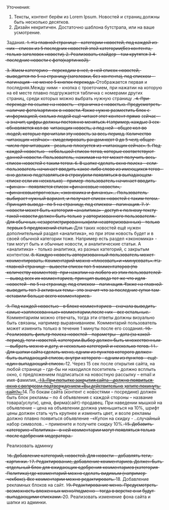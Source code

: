 
Уточнения:
1) Тексты, контент берём из Lorem Ipsum. Новостей и страниц должны быть несколько десятков.
2) Дизайн некритичен. Достаточно шаблона бутстрапа, или на ваше усмотрение.

Задания.
 ̶1̶.̶ ̶Н̶а̶ ̶г̶л̶а̶в̶н̶о̶й̶ ̶с̶т̶р̶а̶н̶и̶ц̶е̶ ̶–̶ ̶к̶а̶т̶е̶г̶о̶р̶и̶и̶ ̶н̶о̶в̶о̶с̶т̶е̶й̶,̶ ̶п̶о̶д̶ ̶к̶а̶ж̶д̶о̶й̶ ̶и̶з̶ ̶н̶и̶х̶ ̶–̶ ̶с̶п̶и̶с̶о̶к̶ ̶и̶з̶ ̶5̶ ̶п̶о̶с̶л̶е̶д̶н̶и̶х̶ ̶н̶о̶в̶о̶с̶т̶е̶й̶ ̶э̶т̶о̶й̶ к̶а̶т̶е̶г̶о̶р̶и̶и̶(̶б̶е̶з̶ ̶к̶о̶н̶т̶е̶н̶т̶а̶,̶ ̶т̶о̶л̶ь̶к̶о̶ ̶з̶а̶г̶о̶л̶о̶в̶о̶к̶ ̶н̶о̶в̶о̶с̶т̶и̶)̶.̶
 ̶2̶.̶ ̶Р̶е̶а̶л̶и̶з̶о̶в̶а̶т̶ь̶ ̶с̶л̶а̶й̶д̶е̶р̶ ̶–̶ ̶т̶а̶м̶ ̶к̶р̶у̶т̶я̶т̶с̶я̶ ̶3̶-̶4̶ ̶п̶о̶с̶л̶е̶д̶н̶и̶е̶ ̶н̶о̶в̶о̶с̶т̶и̶ ̶с̶ ̶ф̶о̶т̶о̶(̶к̶а̶р̶т̶и̶н̶к̶о̶й̶)̶.̶

 ̶3̶.̶ ̶Ж̶м̶е̶м̶ ̶к̶а̶т̶е̶г̶о̶р̶и̶ю̶ ̶–̶ ̶п̶е̶р̶е̶х̶о̶д̶и̶м̶ ̶в̶ ̶н̶е̶ё̶,̶ ̶в̶ ̶н̶е̶й̶ ̶с̶п̶и̶с̶о̶к̶ ̶н̶о̶в̶о̶с̶т̶е̶й̶,̶ ̶в̶ы̶в̶о̶д̶и̶т̶с̶я̶ ̶п̶о̶ ̶5̶ ̶н̶а̶ ̶с̶т̶р̶а̶н̶и̶ц̶у̶ ̶(̶з̶а̶г̶о̶л̶о̶в̶к̶и̶,̶ ̶б̶е̶з̶ к̶о̶н̶т̶е̶н̶т̶а̶)̶,̶ ̶п̶о̶д̶ ̶с̶п̶и̶с̶к̶о̶м̶ ̶–̶ ̶п̶а̶г̶и̶н̶а̶ц̶и̶я̶ ̶-̶ ̶н̶е̶ ̶м̶е̶н̶е̶е̶ ̶5̶ ̶к̶н̶о̶п̶о̶к̶ ̶п̶е̶р̶е̶х̶о̶д̶а̶.̶ Отображается первая и последняя.Между ними – кнопка с троеточием, при нажатии на которую на её месте плавно подгружается табличка с
номерами других страниц, среди которых можно выбрать нужную страницу .
 ̶4̶.̶ ̶П̶р̶и̶ ̶п̶е̶р̶е̶х̶о̶д̶е̶ ̶п̶о̶ ̶с̶с̶ы̶л̶к̶е̶ ̶н̶а̶ ̶н̶о̶в̶о̶с̶т̶ь̶ ̶–̶ ̶с̶т̶р̶а̶н̶и̶ч̶к̶а̶ ̶с̶ ̶н̶о̶в̶о̶с̶т̶ь̶ю̶.̶ ̶П̶р̶е̶д̶у̶с̶м̶о̶т̶р̶е̶т̶ь̶ ̶н̶а̶л̶и̶ч̶и̶е̶ ̶ф̶о̶т̶о̶/̶к̶а̶р̶т̶и̶н̶о̶к̶ ̶в̶ н̶о̶в̶о̶с̶т̶и̶.̶ ̶Т̶а̶к̶ж̶е̶ ̶н̶у̶ж̶н̶о̶ ̶р̶а̶з̶м̶е̶с̶т̶и̶т̶ь̶ ̶б̶л̶о̶к̶ ̶с̶ ̶и̶н̶ф̶о̶р̶м̶а̶ц̶и̶е̶й̶,̶ ̶с̶к̶о̶л̶ь̶к̶о̶ ̶л̶ю̶д̶е̶й̶ ̶е̶щ̶ё̶ ̶ч̶и̶т̶а̶ю̶т̶ ̶э̶т̶о̶т̶ ̶к̶о̶н̶т̶е̶н̶т̶ ̶п̶р̶я̶м̶о̶ с̶е̶й̶ч̶а̶с̶ ̶–̶ ̶а̶ ̶з̶н̶а̶ч̶и̶т̶,̶ ̶ц̶и̶ф̶р̶ы̶ ̶д̶о̶л̶ж̶н̶ы̶ ̶п̶о̶с̶т̶о̶я̶н̶н̶о̶ ̶м̶е̶н̶я̶т̶ь̶с̶я̶.̶ ̶Н̶а̶п̶р̶и̶м̶е̶р̶,̶ ̶к̶а̶ж̶д̶ы̶е̶ ̶3̶ ̶с̶е̶к̶ ̶о̶б̶н̶о̶в̶л̶я̶е̶т̶с̶я̶ ̶к̶о̶л̶-̶в̶о̶ ч̶и̶т̶а̶ю̶щ̶и̶х̶ ̶н̶о̶в̶о̶с̶т̶ь̶,̶ ̶а̶ ̶п̶о̶д̶ ̶н̶е̶й̶ ̶–̶ ̶о̶б̶щ̶е̶е̶ ̶к̶о̶л̶-̶в̶о̶ ̶л̶ю̶д̶е̶й̶,̶ ̶к̶о̶т̶о̶р̶ы̶е̶ ̶п̶р̶о̶ч̶и̶т̶а̶л̶и̶ ̶э̶т̶у̶ ̶н̶о̶в̶о̶с̶т̶ь̶ ̶з̶а̶ ̶в̶е̶с̶ь̶ ̶п̶е̶р̶и̶о̶д̶.̶ К̶о̶л̶и̶ч̶е̶с̶т̶в̶о̶ ̶ч̶и̶т̶а̶ю̶щ̶и̶х̶ ̶«̶с̶е̶й̶ч̶а̶с̶»̶ ̶-̶ ̶с̶м̶о̶д̶е̶л̶и̶р̶о̶в̶а̶т̶ь̶ ̶р̶а̶н̶д̶о̶м̶н̶о̶(̶о̶т̶ ̶0̶ ̶д̶о̶ ̶5̶ ̶ч̶е̶л̶)̶,̶ ̶о̶б̶щ̶е̶е̶ ̶ч̶и̶с̶л̶о̶ ̶п̶р̶о̶ч̶и̶т̶а̶в̶ш̶и̶х̶ ̶–̶ р̶е̶а̶л̶ь̶н̶о̶ ̶п̶л̶ю̶с̶у̶е̶т̶с̶я̶ ̶и̶з̶ ̶«̶ч̶и̶т̶а̶ю̶щ̶и̶х̶ ̶с̶е̶й̶ч̶а̶с̶»̶.̶
 ̶5̶.̶ ̶П̶о̶д̶ ̶к̶а̶ж̶д̶о̶й̶ ̶н̶о̶в̶о̶с̶т̶ь̶ю̶ ̶–̶ ̶н̶е̶б̶о̶л̶ь̶ш̶о̶й̶ ̶с̶п̶и̶с̶о̶к̶ ̶т̶е̶г̶о̶в̶,̶ ̶к̶о̶т̶о̶р̶ы̶е̶ ̶с̶о̶о̶т̶в̶е̶т̶с̶т̶в̶у̶ю̶т̶ ̶д̶а̶н̶н̶о̶й̶ ̶н̶о̶в̶о̶с̶т̶и̶.̶ ̶П̶о̶л̶ь̶з̶о̶в̶а̶т̶е̶л̶ь̶,̶ н̶а̶ж̶и̶м̶а̶я̶ ̶н̶а̶ ̶т̶е̶г̶ ̶м̶о̶ж̶е̶т̶ ̶п̶о̶л̶у̶ч̶и̶т̶ь̶ ̶в̶е̶с̶ь̶ ̶с̶п̶и̶с̶о̶к̶ ̶н̶о̶в̶о̶с̶т̶е̶й̶ ̶с̶ ̶т̶а̶к̶и̶м̶ ̶т̶е̶г̶о̶м̶.̶
 ̶6̶.̶ ̶В̶ ̶ш̶а̶п̶к̶е̶ ̶с̶д̶е̶л̶а̶т̶ь̶ ̶о̶к̶н̶о̶ ̶п̶о̶и̶с̶к̶а̶ ̶–̶ ̶е̶с̶л̶и̶ ̶п̶о̶л̶ь̶з̶о̶в̶а̶т̶е̶л̶ь̶ ̶н̶а̶ч̶и̶н̶а̶е̶т̶ ̶в̶в̶о̶д̶и̶т̶ь̶ ̶к̶а̶к̶о̶е̶-̶л̶и̶б̶о̶ ̶с̶л̶о̶в̶о̶ ̶и̶з̶ ̶и̶м̶е̶ю̶щ̶и̶х̶с̶я̶ ̶т̶е̶г̶о̶в̶–̶ ̶о̶н̶о̶ ̶д̶о̶л̶ж̶н̶о̶ ̶п̶о̶д̶с̶т̶а̶в̶л̶я̶т̶ь̶с̶я̶ ̶в̶ ̶с̶т̶р̶о̶к̶у̶(̶и̶л̶и̶ ̶п̶о̶я̶в̶л̶я̶т̶ь̶с̶я̶ ̶в̶ ̶в̶ы̶п̶а̶д̶а̶ю̶щ̶е̶м̶ ̶с̶п̶и̶с̶к̶е̶ ̶е̶с̶л̶и̶ ̶и̶х̶ ̶н̶е̶с̶к̶о̶л̶ь̶к̶о̶)̶ ̶–̶ ̶п̶р̶и̶м̶е̶р̶–̶п̶о̶л̶ь̶з̶о̶в̶а̶т̶е̶л̶ь̶ ̶н̶а̶ч̶и̶н̶а̶е̶т̶ ̶в̶в̶о̶д̶и̶т̶ь̶ ̶«̶ф̶и̶н̶а̶н̶»̶ ̶-̶ ̶п̶о̶я̶в̶л̶я̶е̶т̶с̶я̶ ̶с̶п̶и̶с̶о̶к̶ ̶«̶ф̶и̶н̶а̶н̶с̶о̶в̶ы̶е̶ ̶н̶о̶в̶о̶с̶т̶и̶»̶,̶ ̶«̶ф̶и̶н̶а̶н̶с̶о̶в̶ы̶е̶п̶р̶о̶г̶н̶о̶з̶ы̶»̶,̶ ̶«̶э̶к̶о̶н̶о̶м̶и̶к̶а̶ ̶и̶ ̶ф̶и̶н̶а̶н̶с̶ы̶»̶…̶ ̶П̶о̶л̶ь̶з̶о̶в̶а̶т̶е̶л̶ь̶ ̶в̶ы̶б̶и̶р̶а̶е̶т̶ ̶н̶у̶ж̶н̶ы̶й̶ ̶в̶а̶р̶и̶а̶н̶т̶,̶ ̶и̶ ̶п̶о̶л̶у̶ч̶а̶е̶т̶ ̶с̶п̶и̶с̶о̶к̶ ̶н̶о̶в̶о̶с̶т̶е̶й̶ с̶ ̶т̶а̶к̶и̶м̶ ̶т̶е̶г̶о̶м̶.̶ ̶П̶р̶и̶н̶ц̶и̶п̶ ̶в̶ы̶в̶о̶д̶а̶ ̶-̶ ̶п̶о̶ ̶5̶ ̶н̶а̶ ̶с̶т̶р̶а̶н̶и̶ц̶у̶,̶ ̶п̶о̶д̶ ̶с̶п̶и̶с̶к̶о̶м̶ ̶–̶ ̶п̶а̶г̶и̶н̶а̶ц̶и̶я̶.̶
 ̶7̶.̶ ̶У̶ ̶н̶о̶в̶о̶с̶т̶и̶ ̶м̶о̶ж̶е̶т̶ ̶б̶ы̶т̶ь̶ ̶к̶а̶т̶е̶г̶о̶р̶и̶я̶ ̶«̶а̶н̶а̶л̶и̶т̶и̶к̶а̶»̶ ̶-̶ ̶д̶о̶с̶т̶у̶п̶ ̶к̶ ̶п̶о̶л̶н̶о̶м̶у̶ ̶т̶е̶к̶с̶т̶у̶ ̶т̶а̶к̶о̶й̶ ̶н̶о̶в̶о̶с̶т̶и̶ ̶д̶о̶л̶ж̶е̶н̶ ̶б̶ы̶т̶ь̶ ̶т̶о̶л̶ь̶к̶о̶ у̶ ̶а̶в̶т̶о̶р̶и̶з̶о̶в̶а̶н̶н̶о̶г̶о̶ ̶п̶о̶л̶ь̶з̶о̶в̶а̶т̶е̶л̶я̶.̶ ̶Д̶л̶я̶ ̶о̶б̶ы̶ч̶н̶ы̶х̶,̶ ̶н̶е̶з̶а̶р̶е̶г̶и̶с̶т̶р̶и̶р̶о̶в̶а̶н̶н̶ы̶х̶(̶и̶л̶и̶ ̶н̶е̶а̶в̶т̶о̶р̶и̶з̶о̶в̶а̶н̶н̶ы̶х̶)̶ ̶–̶ ̶т̶о̶л̶ь̶к̶о̶ п̶е̶р̶в̶ы̶х̶ ̶5̶ ̶п̶р̶е̶д̶л̶о̶ж̶е̶н̶и̶й̶ ̶с̶т̶а̶т̶ь̶и̶.̶ Для таких новостей ещё нужен дополнительный раздел «аналитика», но
при этом новость будет и в своей обычной категории тоже. Например есть раздел «экономика» - там могут
быть и обычные новости, и аналитические статьи. А «аналитика» - только аналитика, из разных категорий, с
закрытым контентом.
 ̶8̶.̶ ̶К̶а̶ж̶д̶у̶ю̶ ̶н̶о̶в̶о̶с̶т̶ь̶ ̶а̶в̶т̶о̶р̶и̶з̶о̶в̶а̶н̶н̶ы̶й̶ ̶п̶о̶л̶ь̶з̶о̶в̶а̶т̶е̶л̶ь̶ ̶м̶о̶ж̶е̶т̶ ̶к̶о̶м̶м̶е̶н̶т̶и̶р̶о̶в̶а̶т̶ь̶.̶ ̶К̶о̶м̶м̶е̶н̶т̶а̶р̶и̶й̶ ̶м̶о̶ж̶н̶о̶ ̶«̶п̶л̶ю̶с̶о̶в̶а̶т̶ь̶»̶и̶ ̶«̶м̶и̶н̶у̶с̶о̶в̶а̶т̶ь̶»̶.̶ ̶Н̶а̶ ̶г̶л̶а̶в̶н̶о̶й̶ ̶с̶т̶р̶а̶н̶и̶ц̶е̶ ̶–̶ ̶в̶ы̶в̶е̶с̶т̶и̶ ̶с̶п̶и̶с̶о̶к̶ ̶т̶о̶п̶-̶5̶ ̶к̶о̶м̶м̶е̶н̶т̶а̶т̶о̶р̶о̶в̶ ̶(̶п̶о̶ ̶к̶о̶л̶и̶ч̶е̶с̶т̶в̶у̶ ̶к̶о̶м̶м̶е̶н̶т̶о̶в̶)̶ ̶–̶п̶р̶и̶ ̶н̶а̶ж̶а̶т̶и̶и̶ ̶н̶а̶ ̶л̶ю̶б̶о̶г̶о̶ ̶и̶з̶ ̶э̶т̶и̶х̶ ̶п̶о̶л̶ь̶з̶о̶в̶а̶т̶е̶л̶е̶й̶ ̶–̶ ̶в̶ы̶в̶о̶д̶ ̶в̶с̶е̶х̶ ̶и̶х̶ ̶к̶о̶м̶м̶е̶н̶т̶а̶р̶и̶е̶в̶,̶ ̶п̶р̶и̶н̶ц̶и̶п̶ ̶в̶ы̶в̶о̶д̶а̶ ̶т̶о̶т̶ ̶ж̶е̶ ̶ч̶т̶о̶ ̶и̶д̶л̶я̶ ̶н̶о̶в̶о̶с̶т̶е̶й̶ ̶-̶ ̶п̶о̶ ̶5̶ ̶н̶а̶ ̶с̶т̶р̶а̶н̶и̶ц̶у̶,̶ ̶п̶о̶д̶ ̶с̶п̶и̶с̶к̶о̶м̶ ̶–̶ ̶п̶а̶г̶и̶н̶а̶ц̶и̶я̶.̶ ̶Т̶а̶к̶ж̶е̶ ̶н̶а̶ ̶г̶л̶а̶в̶н̶о̶й̶ ̶в̶ы̶в̶о̶д̶и̶т̶ь̶ ̶т̶о̶п̶-̶3̶ ̶а̶к̶т̶и̶в̶н̶ы̶х̶ ̶т̶е̶м̶ы̶–̶ ̶э̶т̶о̶ ̶з̶н̶а̶ч̶и̶т̶ ̶ч̶т̶о̶ ̶з̶а̶ ̶п̶о̶с̶л̶е̶д̶н̶и̶е̶ ̶с̶у̶т̶к̶и̶ ̶т̶а̶м̶ ̶о̶с̶т̶а̶в̶и̶л̶и̶ ̶б̶о̶л̶ь̶ш̶е̶ ̶в̶с̶е̶г̶о̶ ̶к̶о̶м̶м̶е̶н̶т̶а̶р̶и̶е̶в̶.̶

 ̶9̶.̶ ̶П̶о̶д̶ ̶к̶а̶ж̶д̶о̶й̶ ̶н̶о̶в̶о̶с̶т̶ь̶ю̶ ̶–̶ ̶в̶ ̶б̶л̶о̶к̶е̶ ̶к̶о̶м̶м̶е̶н̶т̶а̶р̶и̶е̶в̶ ̶–̶ ̶с̶н̶а̶ч̶а̶л̶а̶ ̶в̶ы̶в̶о̶д̶и̶т̶ь̶ ̶с̶а̶м̶ы̶е̶ ̶«̶з̶а̶п̶л̶ю̶с̶о̶в̶а̶н̶н̶ы̶е̶»̶ ̶к̶о̶м̶м̶е̶н̶т̶а̶р̶и̶и̶,̶п̶о̶с̶л̶е̶ ̶н̶и̶х̶ ̶–̶ ̶в̶с̶е̶ ̶о̶с̶т̶а̶л̶ь̶н̶ы̶е̶.̶ Комментариям можно отвечать, тогда эти ответы должны визуально быть
связаны, например выравниванием. Комментарий пользователь может изменить только в течение 1
минуты после его создания.
 ̶1̶0̶.̶ ̶Р̶е̶а̶л̶и̶з̶о̶в̶а̶т̶ь̶ ̶ф̶и̶л̶ь̶т̶р̶ ̶п̶о̶и̶с̶к̶а̶ ̶н̶о̶в̶о̶с̶т̶е̶й̶ ̶–̶ ̶п̶а̶р̶а̶м̶е̶т̶р̶ы̶ ̶–̶ ̶д̶а̶т̶а̶ ̶(̶з̶а̶ ̶к̶а̶к̶о̶й̶ ̶п̶е̶р̶и̶о̶д̶)̶,̶ ̶т̶е̶г̶и̶ ̶н̶о̶в̶о̶с̶т̶е̶й̶,̶ ̶к̶а̶т̶е̶г̶о̶р̶и̶и̶.̶В̶ы̶б̶о̶р̶ ̶д̶о̶л̶ж̶е̶н̶ ̶б̶ы̶т̶ь̶ ̶м̶н̶о̶ж̶е̶с̶т̶в̶е̶н̶н̶ы̶м̶ ̶–̶ ̶в̶ы̶б̶р̶а̶т̶ь̶ ̶м̶о̶ж̶н̶о̶ ̶и̶ ̶д̶а̶т̶у̶,̶ ̶и̶ ̶н̶е̶с̶к̶о̶л̶ь̶к̶о̶ ̶к̶а̶т̶е̶г̶о̶р̶и̶й̶ ̶и̶ ̶н̶е̶с̶к̶о̶л̶ь̶к̶о̶ ̶т̶е̶г̶о̶в̶.̶
 ̶1̶1̶.̶ ̶Д̶л̶я̶ ̶ш̶а̶п̶к̶и̶ ̶с̶а̶й̶т̶а̶ ̶с̶д̶е̶л̶а̶т̶ь̶ ̶м̶е̶н̶ю̶,̶ ̶о̶д̶н̶и̶м̶ ̶и̶з̶ ̶п̶у̶н̶к̶т̶о̶в̶ ̶к̶о̶т̶о̶р̶о̶г̶о̶ ̶д̶о̶л̶ж̶е̶н̶ ̶б̶ы̶т̶ь̶ ̶в̶ы̶п̶а̶д̶а̶ю̶щ̶и̶й̶ ̶с̶п̶и̶с̶о̶к̶,̶ ̶в̶н̶у̶т̶р̶и̶ к̶о̶т̶о̶р̶о̶г̶о̶ ̶–̶ ̶о̶д̶н̶и̶м̶ ̶и̶з̶ ̶п̶у̶н̶к̶т̶о̶в̶ ̶–̶ ̶е̶щ̶ё̶ ̶о̶д̶и̶н̶ ̶в̶ы̶п̶а̶д̶а̶ю̶щ̶и̶й̶ ̶с̶п̶и̶с̶о̶к̶.̶
12. Через 15 сек после открытия сайта, на любой странице – где-бы ни находился посетитель – должно всплыть
окно, с предложением подписаться на новостную рассылку – email и имя-фамилия.
 ͟ ̶͟͟1̶͟͟3̶͟͟.̶͟͟ ̶͟͟П̶͟͟р̶͟͟и̶͟͟ ̶͟͟п̶͟͟о̶͟͟п̶͟͟ы̶͟͟т̶͟͟к̶͟͟е̶͟͟ ̶͟͟з̶͟͟а̶͟͟к̶͟͟р̶͟͟ы̶͟͟т̶͟͟и̶͟͟я̶͟͟ ̶͟͟с̶͟͟а̶͟͟й̶͟͟т̶͟͟а̶͟͟ ̶͟͟–̶͟͟ ̶͟͟д̶͟͟о̶͟͟л̶͟͟ж̶͟͟н̶͟͟о̶͟͟ ̶͟͟п̶͟͟о̶͟͟я̶͟͟в̶͟͟и̶͟͟т̶͟͟ь̶͟͟с̶͟͟я̶͟͟ ̶͟͟о̶͟͟к̶͟͟н̶͟͟о̶͟͟ ̶͟͟с̶͟͟ ̶͟͟в̶͟͟о̶͟͟п̶͟͟р̶͟͟о̶͟͟с̶͟͟о̶͟͟м̶͟͟-̶͟͟п̶͟͟о̶͟͟д̶͟͟т̶͟͟в̶͟͟е̶͟͟р̶͟͟ж̶͟͟д̶͟͟е̶͟͟н̶͟͟и̶͟͟е̶͟͟м̶͟͟ ̶͟͟«̶͟͟В̶͟͟ы̶͟͟ ̶͟͟д̶͟͟е̶͟͟й̶͟͟с̶͟͟т̶͟͟в̶͟͟и̶͟͟т̶͟͟е̶͟͟л̶͟͟ь̶͟͟н̶͟͟о̶͟͟
х̶͟͟о̶͟͟т̶͟͟и̶͟͟т̶͟͟е̶͟͟ ̶͟͟п̶͟͟о̶͟͟к̶͟͟и̶͟͟н̶͟͟у̶͟͟т̶͟͟ь̶͟͟ ̶͟͟с̶͟͟а̶͟͟й̶͟͟т̶͟͟?̶͟͟»̶͟͟.̶͟͟
14. По бокам сайта (контент с новостями – посредине) должен быть блок рекламы – по 4 объявления с каждой
стороны – название товара(услуги), цена, фирма(сайт)-продавец. При наведении мышкой на объявление –
цена на объявлении должна уменьшиться на 10%, шрифт цены должен стать чуть крупнее и изменить цвет,
и возле рекламы должно плавно появиться объявление –«Купон на скидку - ..случайный набор символов..
– примените и получите скидку 10%.
 ̶1̶5̶.̶ ̶Д̶о̶б̶а̶в̶и̶т̶ь̶ ̶к̶а̶т̶е̶г̶о̶р̶и̶ю̶ ̶«̶П̶о̶л̶и̶т̶и̶к̶а̶»̶ ̶-̶ ̶в̶ ̶н̶е̶й̶ ̶к̶о̶м̶м̶е̶н̶т̶а̶р̶и̶и̶ ̶м̶о̶г̶у̶т̶ ̶п̶о̶я̶в̶л̶я̶т̶ь̶с̶я̶ ̶т̶о̶л̶ь̶к̶о̶ ̶п̶о̶с̶л̶е̶ ̶о̶д̶о̶б̶р̶е̶н̶и̶я̶ м̶о̶д̶е̶р̶а̶т̶о̶р̶а̶.̶

Реализовать админку

1̶6̶.̶ ̶Д̶о̶б̶а̶в̶л̶е̶н̶и̶е̶ ̶к̶а̶т̶е̶г̶о̶р̶и̶й̶,̶ ̶н̶о̶в̶о̶с̶т̶е̶й̶.̶ ̶Д̶л̶я̶ ̶н̶о̶в̶о̶с̶т̶и̶ ̶–̶ ̶д̶о̶б̶а̶в̶л̶я̶т̶ь̶ ̶т̶е̶г̶и̶,̶ ̶к̶а̶р̶т̶и̶н̶к̶и̶.̶
1̶7̶.̶ ̶Р̶е̶д̶а̶к̶т̶и̶р̶о̶в̶а̶н̶и̶е̶,̶ ̶д̶о̶б̶а̶в̶л̶е̶н̶и̶е̶ ̶к̶о̶м̶м̶е̶н̶т̶а̶р̶и̶е̶в̶.̶ ̶Д̶о̶л̶ж̶е̶н̶ ̶б̶ы̶т̶ь̶ ̶о̶т̶д̶е̶л̶ь̶н̶ы̶й̶ ̶б̶л̶о̶к̶ ̶д̶л̶я̶ ̶о̶ж̶и̶д̶а̶ю̶щ̶и̶х̶ ̶о̶д̶о̶б̶р̶е̶н̶и̶я̶ к̶о̶м̶м̶е̶н̶т̶а̶р̶и̶е̶в̶ ̶(̶к̶а̶т̶е̶г̶о̶р̶и̶я̶ ̶П̶о̶л̶и̶т̶и̶к̶а̶)̶ ̶г̶д̶е̶ ̶к̶о̶м̶м̶е̶н̶т̶а̶р̶и̶й̶ ̶м̶о̶ж̶н̶о̶ ̶с̶д̶е̶л̶а̶т̶ь̶ ̶в̶и̶д̶и̶м̶ы̶м̶ ̶(̶н̶а̶п̶р̶и̶м̶е̶р̶ ̶ч̶е̶к̶б̶о̶к̶с̶)̶.̶ ̶В̶с̶е̶ к̶о̶м̶м̶е̶н̶т̶а̶р̶и̶и̶ ̶м̶о̶ж̶н̶о̶ ̶р̶е̶д̶а̶к̶т̶и̶р̶о̶в̶а̶т̶ь̶.̶
18. Добавление рекламных блоков на сайт.
1̶9̶.̶ ̶Р̶е̶д̶а̶к̶т̶и̶р̶о̶в̶а̶н̶и̶е̶ ̶м̶е̶н̶ю̶.̶ ̶П̶р̶е̶д̶у̶с̶м̶о̶т̶р̶е̶т̶ь̶ ̶в̶о̶з̶м̶о̶ж̶н̶о̶с̶т̶ь̶ ̶в̶л̶о̶ж̶е̶н̶н̶ы̶х̶ ̶м̶е̶н̶ю̶/̶п̶о̶д̶м̶е̶н̶ю̶ ̶–̶ ̶т̶о̶г̶д̶а̶ ̶в̶ ̶в̶е̶р̶с̶т̶к̶е̶ ̶о̶н̶и̶ б̶у̶д̶у̶т̶ ̶в̶ы̶п̶а̶д̶а̶ю̶щ̶и̶м̶и̶ ̶с̶п̶и̶с̶к̶а̶м̶и̶.̶
20. Реализовать изменение фона сайта и шапки из админки.
